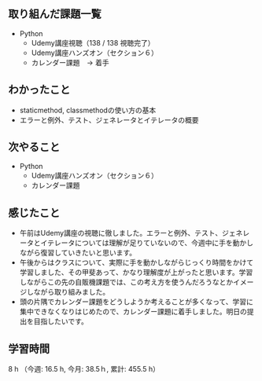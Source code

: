 ## 取り組んだ課題一覧
- Python
    - Udemy講座視聴（138 / 138 視聴完了）
    - Udemy講座ハンズオン（セクション６）
    - カレンダー課題　-> 着手
## わかったこと
- staticmethod, classmethodの使い方の基本
- エラーと例外、テスト、ジェネレータとイテレータの概要
## 次やること
- Python
    - Udemy講座ハンズオン（セクション６）
    - カレンダー課題 
## 感じたこと
-  午前はUdemy講座の視聴に徹しました。エラーと例外、テスト、ジェネレータとイテレータについては理解が足りていないので、今週中に手を動かしながら復習していきたいと思います。
- 午後からはクラスについて、実際に手を動かしながらじっくり時間をかけて学習しました、その甲斐あって、かなり理解度が上がったと思います。学習しながらこの先の自販機課題では、この考え方を使うんだろうなとかイメージしながら取り組みました。
- 頭の片隅でカレンダー課題をどうしようか考えることが多くなって、学習に集中できなくなりはじめたので、カレンダー課題に着手しました。明日の提出を目指したいです。        
## 学習時間
8 h （今週: 16.5 h, 今月: 38.5ｈ, 累計: 455.5 h）